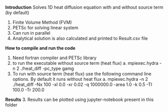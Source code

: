 **Introduction**
Solves 1D heat diffusion equation with and without source term (by default)
1. Finite Volume Method (FVM) 
2. PETSc for solving linear system
3. Can run in parallel
4. Analytical solution is also calculated and printed to Result.csv file

 
**How to compile and run the code** 
 1. Need fortran compiler and PETSc library 
 2. to run the executable without source term (heat flux)
    a. mpiexec.hydra -n 2 ./heat_diff -pc_type gamg
 3. To run with source term (heat flux) use the following command line options. By default it runs without heat flux 
    a. mpiexec.hydra -n 2 ./heat_diff -Nx 100 -xl 0.0 -xr 0.02 -q 1000000.0 -area 1.0 -k 0.5 -Tl 100.0 -Tr 200.0

 
**Results**
 3. Results can be plotted using jupyter-notebook present in this folder

